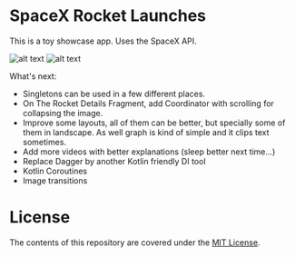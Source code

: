 # SpaceX Rocket Launches

This is a toy showcase app. Uses the SpaceX API.

![alt text](https://image.ibb.co/iPC9ve/ic_launcher_web.png "Logo")
![alt text](https://image.ibb.co/bzVOMK/Screenshot_1533521684.png "Welcome")

What's next:
- Singletons can be used in a few different places.
- On The Rocket Details Fragment, add Coordinator with scrolling for collapsing the image.
- Improve some layouts, all of them can be better, but specially some of them in landscape. As well graph is kind of simple and it clips text sometimes.
- Add more videos with better explanations (sleep better next time...)
- Replace Dagger by another Kotlin friendly DI tool
- Kotlin Coroutines
- Image transitions

# License

The contents of this repository are covered under the [MIT License](LICENSE).
